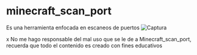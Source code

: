 # minecraft_scan_port
Es una herramienta enfocada en escaneos de puertos
![Captura](https://user-images.githubusercontent.com/112994841/188968054-dbfecbe5-89b8-40ae-a199-45459c30e0e6.PNG)



x No me hago responsable del mal uso que se le de a Minecraft_scan_port, recuerda que todo el contenido es creado con fines educativos
